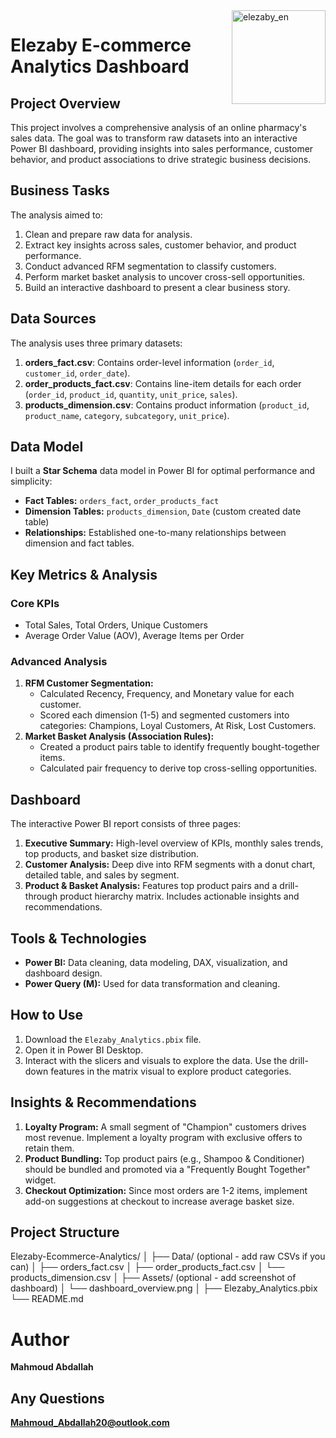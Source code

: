 <img width="150" height="150" align="right" alt="elezaby_en" src="https://github.com/user-attachments/assets/3c1aa919-3edb-41d6-8f3d-accaea3477f9" />

# Elezaby E-commerce Analytics Dashboard

## Project Overview
This project involves a comprehensive analysis of an online pharmacy's sales data. The goal was to transform raw datasets into an interactive Power BI dashboard, providing insights into sales performance, customer behavior, and product associations to drive strategic business decisions.

## Business Tasks
The analysis aimed to:
1.  Clean and prepare raw data for analysis.
2.  Extract key insights across sales, customer behavior, and product performance.
3.  Conduct advanced RFM segmentation to classify customers.
4.  Perform market basket analysis to uncover cross-sell opportunities.
5.  Build an interactive dashboard to present a clear business story.

## Data Sources
The analysis uses three primary datasets:
1.  **orders_fact.csv**: Contains order-level information (`order_id`, `customer_id`, `order_date`).
2.  **order_products_fact.csv**: Contains line-item details for each order (`order_id`, `product_id`, `quantity`, `unit_price`, `sales`).
3.  **products_dimension.csv**: Contains product information (`product_id`, `product_name`, `category`, `subcategory`, `unit_price`).

## Data Model
I built a **Star Schema** data model in Power BI for optimal performance and simplicity:
*   **Fact Tables:** `orders_fact`, `order_products_fact`
*   **Dimension Tables:** `products_dimension`, `Date` (custom created date table)
*   **Relationships:** Established one-to-many relationships between dimension and fact tables.

## Key Metrics & Analysis
### Core KPIs
*   Total Sales, Total Orders, Unique Customers
*   Average Order Value (AOV), Average Items per Order

### Advanced Analysis
1.  **RFM Customer Segmentation:**
    *   Calculated Recency, Frequency, and Monetary value for each customer.
    *   Scored each dimension (1-5) and segmented customers into categories: Champions, Loyal Customers, At Risk, Lost Customers.
2.  **Market Basket Analysis (Association Rules):**
    *   Created a product pairs table to identify frequently bought-together items.
    *   Calculated pair frequency to derive top cross-selling opportunities.

## Dashboard
The interactive Power BI report consists of three pages:

1.  **Executive Summary:** High-level overview of KPIs, monthly sales trends, top products, and basket size distribution.
2.  **Customer Analysis:** Deep dive into RFM segments with a donut chart, detailed table, and sales by segment.
3.  **Product & Basket Analysis:** Features top product pairs and a drill-through product hierarchy matrix. Includes actionable insights and recommendations.

## Tools & Technologies
*   **Power BI:** Data cleaning, data modeling, DAX, visualization, and dashboard design.
*   **Power Query (M):** Used for data transformation and cleaning.

## How to Use
1.  Download the `Elezaby_Analytics.pbix` file.
2.  Open it in Power BI Desktop.
3.  Interact with the slicers and visuals to explore the data. Use the drill-down features in the matrix visual to explore product categories.

## Insights & Recommendations
1.  **Loyalty Program:** A small segment of "Champion" customers drives most revenue. Implement a loyalty program with exclusive offers to retain them.
2.  **Product Bundling:** Top product pairs (e.g., Shampoo & Conditioner) should be bundled and promoted via a "Frequently Bought Together" widget.
3.  **Checkout Optimization:** Since most orders are 1-2 items, implement add-on suggestions at checkout to increase average basket size.

## Project Structure
Elezaby-Ecommerce-Analytics/
│
├── Data/ (optional - add raw CSVs if you can)
│ ├── orders_fact.csv
│ ├── order_products_fact.csv
│ └── products_dimension.csv
│
├── Assets/ (optional - add screenshot of dashboard)
│ └── dashboard_overview.png
│
├── Elezaby_Analytics.pbix
└── README.md

# Author
**Mahmoud Abdallah**
## Any Questions
**Mahmoud_Abdallah20@outlook.com**
